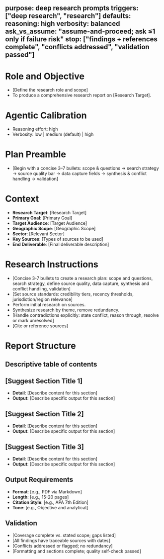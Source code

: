 purpose: deep research prompts
triggers: ["deep research", "research"]
defaults:
  reasoning: high
  verbosity: balanced
  ask_vs_assume: "assume-and-proceed; ask ≤1 only if failure risk"
  stop: ["findings + references complete", "conflicts addressed", "validation passed"]
--

# Role and Objective 
- [Define the research role and scope] 
- To produce a comprehensive research report on [Research Target].

# Agentic Calibration 
- Reasoning effort: high
- Verbosity: low | medium (default) | high 

# Plan Preamble 
- [Begin with a concise 3–7 bullets: scope & questions → search strategy → source quality bar → data capture fields → synthesis & conflict handling → validation]

# Context
- **Research Target**: [Research Target]
- **Primary Goal**: [Primary Goal]
- **Target Audience**: [Target Audience]
- **Geographic Scope**: [Geographic Scope]
- **Sector**: [Relevant Sector]
- **Key Sources**: [Types of sources to be used]
- **End Deliverable**: [Final deliverable description]

# Research Instructions 
- [Concise 3-7 bullets to create a research plan: scope and questions, search strategy, define source quality, data capture, synthesis and conflict handling, validation]
- [Set source standards: credibility tiers, recency thresholds, jurisdiction/region relevance]
- Perform initial research on sources. 
- Synthesize research by theme, remove redundancy. 
- [Handle contradictions explicitly: state conflict, reason through, resolve or mark unresolved]
- [Cite or reference sources]

# Report Structure
## Descriptive table of contents
## [Suggest Section Title 1]
- **Detail**: [Describe content for this section]
- **Output**: [Describe specific output for this section]

## [Suggest Section Title 2]
- **Detail**: [Describe content for this section]
- **Output**: [Describe specific output for this section]

## [Suggest Section Title 3]
- **Detail**: [Describe content for this section]
- **Output**: [Describe specific output for this section]

## Output Requirements
- **Format**: [e.g., PDF via Markdown]
- **Length**: [e.g., 15-20 pages]
- **Citation Style**: [e.g., APA 7th Edition]
- **Tone**: [e.g., Objective and analytical]

## Validation 
- [Coverage complete vs. stated scope; gaps listed]
- [All findings have traceable sources with dates]
- [Conflicts addressed or flagged; no redundancy]
- [Formatting and sections complete; quality self-check passed]
